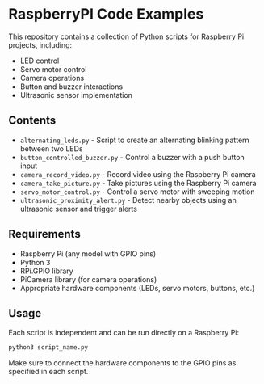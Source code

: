 # RaspberryPI Code Examples

This repository contains a collection of Python scripts for Raspberry Pi projects, including:

- LED control
- Servo motor control
- Camera operations
- Button and buzzer interactions
- Ultrasonic sensor implementation

## Contents

- `alternating_leds.py` - Script to create an alternating blinking pattern between two LEDs
- `button_controlled_buzzer.py` - Control a buzzer with a push button input
- `camera_record_video.py` - Record video using the Raspberry Pi camera
- `camera_take_picture.py` - Take pictures using the Raspberry Pi camera
- `servo_motor_control.py` - Control a servo motor with sweeping motion
- `ultrasonic_proximity_alert.py` - Detect nearby objects using an ultrasonic sensor and trigger alerts

## Requirements

- Raspberry Pi (any model with GPIO pins)
- Python 3
- RPi.GPIO library
- PiCamera library (for camera operations)
- Appropriate hardware components (LEDs, servo motors, buttons, etc.)

## Usage

Each script is independent and can be run directly on a Raspberry Pi:

```bash
python3 script_name.py
```

Make sure to connect the hardware components to the GPIO pins as specified in each script.
